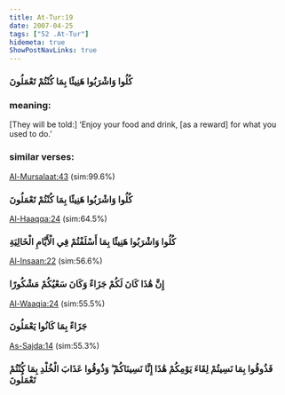 ```yaml
---
title: At-Tur:19
date: 2007-04-25
tags: ["52 .At-Tur"]
hidemeta: true 
ShowPostNavLinks: true 
---
```

### كُلُوا وَاشْرَبُوا هَنِيئًا بِمَا كُنْتُمْ تَعْمَلُونَ
### meaning: 
[They will be told:] ‘Enjoy your food and drink, [as a reward] for what you used to do.’
### similar verses: 

[Al-Mursalaat:43](/77/43) (sim:99.6%)

### كُلُوا وَاشْرَبُوا هَنِيئًا بِمَا كُنْتُمْ تَعْمَلُونَ

[Al-Haaqqa:24](/69/24) (sim:64.5%)

### كُلُوا وَاشْرَبُوا هَنِيئًا بِمَا أَسْلَفْتُمْ فِي الْأَيَّامِ الْخَالِيَةِ

[Al-Insaan:22](/76/22) (sim:56.6%)

### إِنَّ هَٰذَا كَانَ لَكُمْ جَزَاءً وَكَانَ سَعْيُكُمْ مَشْكُورًا

[Al-Waaqia:24](/56/24) (sim:55.5%)

### جَزَاءً بِمَا كَانُوا يَعْمَلُونَ

[As-Sajda:14](/32/14) (sim:55.3%)

### فَذُوقُوا بِمَا نَسِيتُمْ لِقَاءَ يَوْمِكُمْ هَٰذَا إِنَّا نَسِينَاكُمْ ۖ وَذُوقُوا عَذَابَ الْخُلْدِ بِمَا كُنْتُمْ تَعْمَلُونَ
